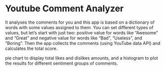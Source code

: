 # Youtube Comment Analyzer
It analyses the comments for you and this app is based on a dictionary of words with some values assigned to them. You can set different types of values, but let’s start with just two: positive value for words like “Awesome” and “Great” and negative value for words like “Bad”, “Useless”, and “Boring”.  Then the app collects the comments (using YouTube data API) and calculates the total score. 

pie chart to display total likes and dislikes amounts, and a histogram to plot the results for different sentiment groups of comments. 
